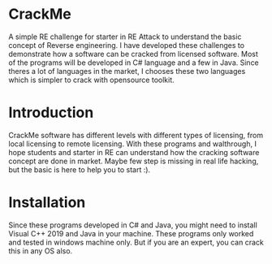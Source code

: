 # CrackMe
A simple RE challenge for starter in RE Attack to understand the basic concept of Reverse engineering. I have developed these challenges to demonstrate how a software can be cracked from licensed software. Most of the programs will be developed in C# language and a few in Java. Since theres a lot of languages in the market, I chooses these two languages which is simpler to crack with opensource toolkit.

# Introduction
CrackMe software has different levels with different types of licensing, from local licensing to remote licensing. With these programs and walthrough, I hope students and starter in RE can understand how the cracking software concept are done in market. Maybe few step is missing in real life hacking, but the basic is here to help you to start :).

# Installation
Since these programs developed in C# and Java, you might need to install Visual C++ 2019 and Java in your machine. These programs only worked and tested in windows machine only. But if you are an expert, you can crack this in any OS also.
